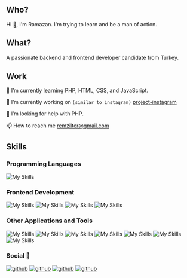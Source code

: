 ## Who?

Hi 👋, I'm Ramazan. I'm trying to learn and be a man of action. 

## What? 

A passionate backend and frontend developer candidate from Turkey.

## Work

🌱 I’m currently learning PHP, HTML, CSS, and JavaScript.

🔭 I’m currently working on `(similar to instagram)` [project-instagram](https://project-instagram-khaki.vercel.app/)

🤝 I’m looking for help with PHP.

📫 How to reach me remzilter@gmail.com

## Skills

### Programming Languages

![My Skills](https://skillicons.dev/icons?i=php)

### Frontend Development

![My Skills](https://skillicons.dev/icons?i=html)
![My Skills](https://skillicons.dev/icons?i=css)
![My Skills](https://skillicons.dev/icons?i=bootstrap)
![My Skills](https://skillicons.dev/icons?i=js)

### Other Applications and Tools

![My Skills](https://skillicons.dev/icons?i=git)
![My Skills](https://skillicons.dev/icons?i=github)
![My Skills](https://skillicons.dev/icons?i=vscode)
![My Skills](https://skillicons.dev/icons?i=mysql)
![My Skills](https://skillicons.dev/icons?i=heroku)
![My Skills](https://skillicons.dev/icons?i=md)
![My Skills](https://skillicons.dev/icons?i=figma)

### Social 🖖

[![github](https://skillicons.dev/icons?i=github)](https://github.com/kalawaja)
[![github](https://skillicons.dev/icons?i=twitter)](https://twitter.com/kalawaja)
[![github](https://skillicons.dev/icons?i=instagram)](https://instagram.com/kalawaja)
[![github](https://skillicons.dev/icons?i=linkedin)](https://www.linkedin.com/in/ramazanilter/)




